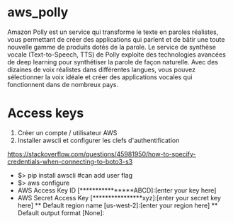 # aws_polly

Amazon Polly est un service qui transforme le texte en paroles réalistes, vous permettant de créer des applications qui parlent et de bâtir une toute nouvelle gamme de produits dotés de la parole. Le service de synthèse vocale (Text-to-Speech, TTS) de Polly exploite des technologies avancées de deep learning pour synthétiser la parole de façon naturelle. Avec des dizaines de voix réalistes dans différentes langues, vous pouvez sélectionner la voix idéale et créer des applications vocales qui fonctionnent dans de nombreux pays.

# Access keys

1. Créer un compte / utilisateur AWS
2. Installer awscli et configurer les clefs d'authentification

https://stackoverflow.com/questions/45981950/how-to-specify-credentials-when-connecting-to-boto3-s3

* $> pip install awscli  #can add user flag 
* $> aws configure
* AWS Access Key ID [****************ABCD]:[enter your key here]
* AWS Secret Access Key [****************xyz]:[enter your secret key here]
** Default region name [us-west-2]:[enter your region here]
** Default output format [None]:
